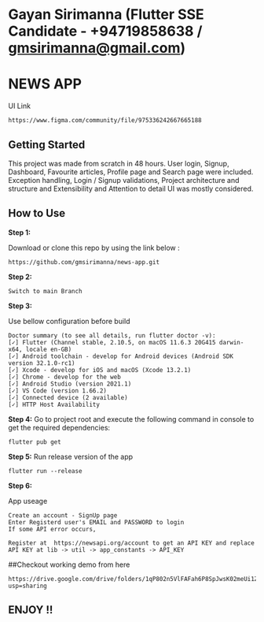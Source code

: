 # Gayan Sirimanna (Flutter SSE Candidate - +94719858638 / gmsirimanna@gmail.com)

# NEWS APP

UI Link
```
https://www.figma.com/community/file/975336242667665188
```

## Getting Started

This project was made from scratch in 48 hours. User login, Signup, Dashboard, Favourite articles, Profile page and Search page were included.
Exception handling, Login / Signup validations, Project architecture and structure and Extensibility and Attention to detail UI was mostly considered. 

## How to Use 

**Step 1:**

Download or clone this repo by using the link below :

```
https://github.com/gmsirimanna/news-app.git
```

**Step 2:**
```
Switch to main Branch
```

**Step 3:**

Use bellow configuration before build

```
Doctor summary (to see all details, run flutter doctor -v):
[✓] Flutter (Channel stable, 2.10.5, on macOS 11.6.3 20G415 darwin-x64, locale en-GB)
[✓] Android toolchain - develop for Android devices (Android SDK version 32.1.0-rc1)
[✓] Xcode - develop for iOS and macOS (Xcode 13.2.1)
[✓] Chrome - develop for the web
[✓] Android Studio (version 2021.1)
[✓] VS Code (version 1.66.2)
[✓] Connected device (2 available)
[✓] HTTP Host Availability

```

**Step 4:**
Go to project root and execute the following command in console to get the required dependencies: 

```
flutter pub get 
```

**Step 5:**
Run release version of the app

```
flutter run --release
```

**Step 6:**

App useage
```
Create an account - SignUp page
Enter Registerd user's EMAIL and PASSWORD to login
If some API error occurs, 

Register at  https://newsapi.org/account to get an API KEY and replace API KEY at lib -> util -> app_constants -> API_KEY

```
##Checkout working demo from here

```
https://drive.google.com/drive/folders/1qP802n5VlFAFah6P8SpJwsK02meUi1ZO?usp=sharing
```

## ENJOY !! 

